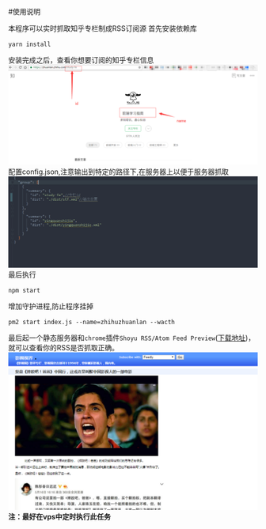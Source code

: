 #使用说明

本程序可以实时抓取知乎专栏制成RSS订阅源
首先安装依赖库
```
yarn install
```
安装完成之后，查看你想要订阅的知乎专栏信息
![专栏截图](./md/md-20170105102706.png)
配置config.json,注意输出到特定的路径下,在服务器上以便于服务器抓取
![专栏截图](./md/md-20170525103733.png)
最后执行
```
npm start
```
增加守护进程,防止程序挂掉
```
pm2 start index.js --name=zhihuzhuanlan --wacth
```
最后起一个静态服务器和`chrome`插件`Shoyu RSS/Atom Feed Preview`([下载地址](https://chrome.google.com/webstore/detail/shoyu-rssatom-feed-previe/ilicaedjojicckapfpfdoakbehjpfkah?utm_source=chrome-app-launcher-info-dialog))，就可以查看你的RSS是否抓取正确。
![专栏截图](./md/md-20170525105816.png)
**注：最好在vps中定时执行此任务**